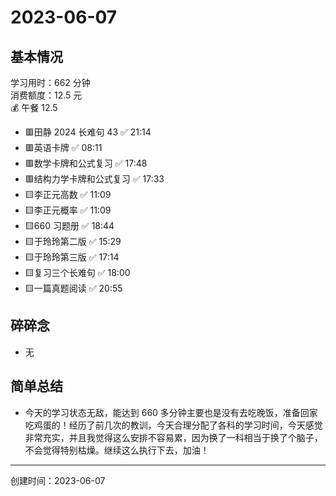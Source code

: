 # 2023-06-07

## 基本情况

学习用时：662 分钟  
消费额度：12.5 元  
💰 午餐 12.5

-   🟥田静 2024 长难句 43 ✅ 21:14
-   🟥英语卡牌 ✅ 08:11
-   🟥数学卡牌和公式复习 ✅ 17:48
-   🟥结构力学卡牌和公式复习 ✅ 17:33
-   🟨李正元高数 ✅ 11:09
-   🟨李正元概率 ✅ 11:09
-   🟨660 习题册 ✅ 18:44
-   🟨于玲玲第二版 ✅ 15:29
-   🟨于玲玲第三版 ✅ 17:14
-   🟨复习三个长难句 ✅ 18:00
-   🟨一篇真题阅读 ✅ 20:55

## 碎碎念

- 无

## 简单总结

- 今天的学习状态无敌，能达到 660 多分钟主要也是没有去吃晚饭，准备回家吃鸡蛋的！经历了前几次的教训，今天合理分配了各科的学习时间，今天感觉非常充实，并且我觉得这么安排不容易累，因为换了一科相当于换了个脑子，不会觉得特别枯燥。继续这么执行下去，加油！

---

创建时间：2023-06-07
